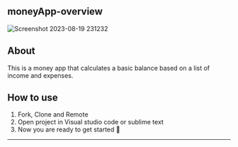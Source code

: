 **moneyApp-overview**
---
![Screenshot 2023-08-19 231232](https://github.com/fatemehmaral/moneyApp/assets/135278518/9aea42e7-9cf6-4e08-934d-c63c1bf88805)

**About**
---
This is a money app that calculates a basic balance based on a list of income and expenses.

**How to use**
---
1. Fork, Clone and Remote
2. Open project in Visual studio code or sublime text
3. Now you are ready to get started 🎉
---
